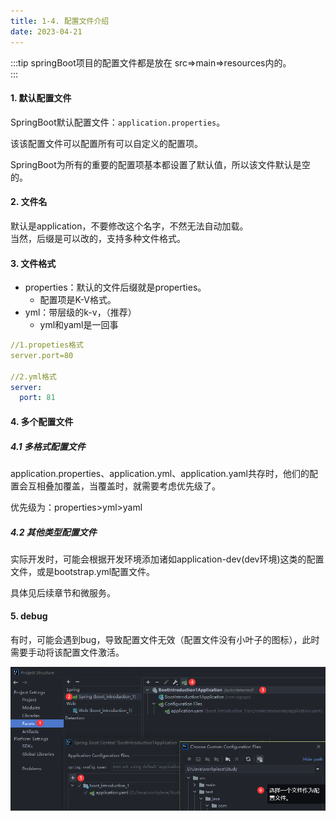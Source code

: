 ```yaml
---
title: 1-4. 配置文件介绍
date: 2023-04-21
---
```

:::tip
springBoot项目的配置文件都是放在 src=>main=>resources内的。   
:::

#### 1. 默认配置文件
SpringBoot默认配置文件：`application.properties`。  

该该配置文件可以配置所有可以自定义的配置项。

SpringBoot为所有的重要的配置项基本都设置了默认值，所以该文件默认是空的。

#### 2. 文件名
默认是application，不要修改这个名字，不然无法自动加载。   
当然，后缀是可以改的，支持多种文件格式。

#### 3. 文件格式
- properties：默认的文件后缀就是properties。
    - 配置项是K-V格式。
- yml：带层级的k-v，（推荐）
    - yml和yaml是一回事
```yml
//1.propeties格式
server.port=80

//2.yml格式
server:
  port: 81
```

#### 4. 多个配置文件

##### 4.1 多格式配置文件
application.properties、application.yml、application.yaml共存时，他们的配置会互相叠加覆盖，当覆盖时，就需要考虑优先级了。

优先级为：properties>yml>yaml

##### 4.2 其他类型配置文件
实际开发时，可能会根据开发环境添加诸如application-dev(dev环境)这类的配置文件，或是bootstrap.yml配置文件。

具体见后续章节和微服务。

#### 5. debug
有时，可能会遇到bug，导致配置文件无效（配置文件没有小叶子的图标），此时需要手动将该配置文件激活。

![1-4-1](/img/frame/springboot/1-4-1.png)